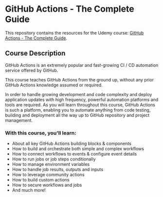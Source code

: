 # GitHub Actions - The Complete Guide

This repository contains the resources for the Udemy course: [GitHub Actions - The Complete Guide](https://www.udemy.com/course/github-actions-the-complete-guide/).

## Course Description

GitHub Actions is an extremely popular and fast-growing CI / CD automation service offered by GitHub.

This course teaches GitHub Actions from the ground up, without any prior GitHub Actions knowledge assumed or required.

In order to handle growing development and code complexity and deploy application updates with high frequency, powerful automation platforms and tools are required. As you will learn throughout this course, GitHub Actions is such a platform, enabling you to automate anything from code testing, building and deployment all the way up to GitHub repository and project management.

### With this course, you'll learn:

*   About all key GitHub Actions building blocks & components
*   How to build and orchestrate both simple and complex workflows
*   How to connect workflows to events & configure event details
*   How to run jobs or job steps conditionally
*   How to manage environment variables
*   How to handle job results, outputs and inputs
*   How to leverage community actions
*   How to build custom actions
*   How to secure workflows and jobs
*   And much more!
